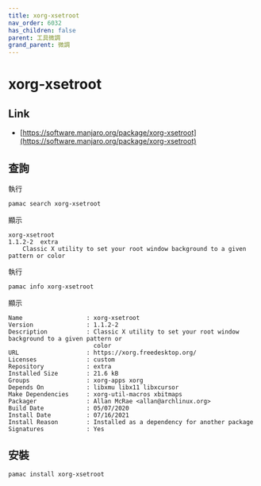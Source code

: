 ```yaml
---
title: xorg-xsetroot
nav_order: 6032
has_children: false
parent: 工具微調
grand_parent: 微調
---
```



# xorg-xsetroot

## Link

* [https://software.manjaro.org/package/xorg-xsetroot](https://software.manjaro.org/package/xorg-xsetroot)



## 查詢

執行

``` sh
pamac search xorg-xsetroot
```

顯示

```
xorg-xsetroot                                                                          1.1.2-2  extra
    Classic X utility to set your root window background to a given pattern or color
```

執行

``` sh
pamac info xorg-xsetroot
```

顯示

```
Name                  : xorg-xsetroot
Version               : 1.1.2-2
Description           : Classic X utility to set your root window background to a given pattern or
                        color
URL                   : https://xorg.freedesktop.org/
Licenses              : custom
Repository            : extra
Installed Size        : 21.6 kB
Groups                : xorg-apps xorg
Depends On            : libxmu libx11 libxcursor
Make Dependencies     : xorg-util-macros xbitmaps
Packager              : Allan McRae <allan@archlinux.org>
Build Date            : 05/07/2020
Install Date          : 07/16/2021
Install Reason        : Installed as a dependency for another package
Signatures            : Yes
```

## 安裝


``` sh
pamac install xorg-xsetroot
```
